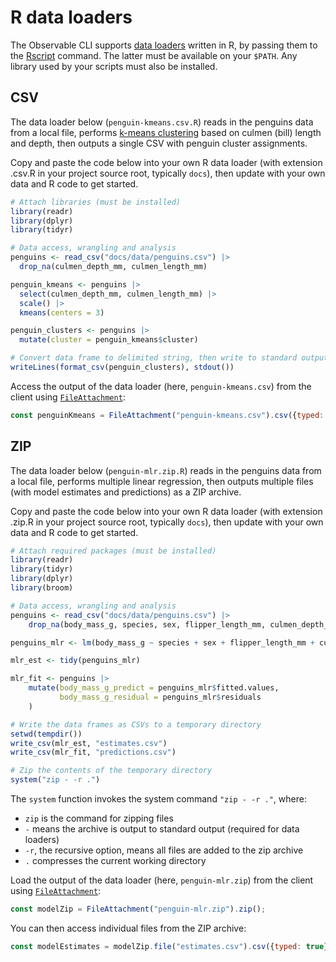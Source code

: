 # R data loaders

The Observable CLI supports [data loaders](../loaders) written in R, by passing them to the [Rscript](https://www.r-project.org/) command. The latter must be available on your `$PATH`. Any library used by your scripts must also be installed.

## CSV

The data loader below (`penguin-kmeans.csv.R`) reads in the penguins data from a local file, performs [k-means clustering](https://en.wikipedia.org/wiki/K-means_clustering) based on culmen (bill) length and depth, then outputs a single CSV with penguin cluster assignments.

Copy and paste the code below into your own R data loader (with extension .csv.R in your project source root, typically `docs`), then update with your own data and R code to get started.

```r
# Attach libraries (must be installed)
library(readr)
library(dplyr)
library(tidyr)

# Data access, wrangling and analysis
penguins <- read_csv("docs/data/penguins.csv") |> 
  drop_na(culmen_depth_mm, culmen_length_mm)

penguin_kmeans <- penguins |> 
  select(culmen_depth_mm, culmen_length_mm) |> 
  scale() |> 
  kmeans(centers = 3)

penguin_clusters <- penguins |> 
  mutate(cluster = penguin_kmeans$cluster)

# Convert data frame to delimited string, then write to standard output
writeLines(format_csv(penguin_clusters), stdout())
```

Access the output of the data loader (here, `penguin-kmeans.csv`) from the client using [`FileAttachment`](../javascript/files):

```js run=false
const penguinKmeans = FileAttachment("penguin-kmeans.csv").csv({typed: true});
```

## ZIP

The data loader below (`penguin-mlr.zip.R`) reads in the penguins data from a local file, performs multiple linear regression, then outputs multiple files (with model estimates and predictions) as a ZIP archive. 

Copy and paste the code below into your own R data loader (with extension .zip.R in your project source root, typically `docs`), then update with your own data and R code to get started.

```r
# Attach required packages (must be installed)
library(readr)
library(tidyr)
library(dplyr)
library(broom)

# Data access, wrangling and analysis
penguins <- read_csv("docs/data/penguins.csv") |> 
    drop_na(body_mass_g, species, sex, flipper_length_mm, culmen_depth_mm)

penguins_mlr <- lm(body_mass_g ~ species + sex + flipper_length_mm + culmen_depth_mm, data = penguins)

mlr_est <- tidy(penguins_mlr)

mlr_fit <- penguins |> 
    mutate(body_mass_g_predict = penguins_mlr$fitted.values,
           body_mass_g_residual = penguins_mlr$residuals
    )

# Write the data frames as CSVs to a temporary directory
setwd(tempdir())
write_csv(mlr_est, "estimates.csv")
write_csv(mlr_fit, "predictions.csv")

# Zip the contents of the temporary directory
system("zip - -r .")
```

The `system` function invokes the system command `"zip - -r ."`, where:
- `zip` is the command for zipping files
- `-` means the archive is output to standard output (required for data loaders)
- `-r`, the recursive option, means all files are added to the zip archive
- `.` compresses the current working directory

Load the output of the data loader (here, `penguin-mlr.zip`) from the client using [`FileAttachment`](../javascript/files): 

```js run=false
const modelZip = FileAttachment("penguin-mlr.zip").zip();
```

You can then access individual files from the ZIP archive:

```js run=false
const modelEstimates = modelZip.file("estimates.csv").csv({typed: true})
```